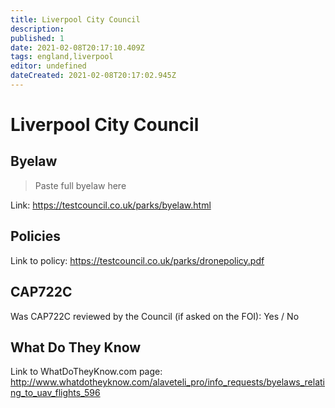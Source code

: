 ```yaml
---
title: Liverpool City Council
description:
published: 1
date: 2021-02-08T20:17:10.409Z
tags: england,liverpool
editor: undefined
dateCreated: 2021-02-08T20:17:02.945Z
---
```


# Liverpool City Council


## Byelaw
> Paste full byelaw here

Link:
https://testcouncil.co.uk/parks/byelaw.html

## Policies
Link to policy:
https://testcouncil.co.uk/parks/dronepolicy.pdf

## CAP722C

Was CAP722C reviewed by the Council (if asked on the FOI): Yes / No

## What Do They Know

Link to WhatDoTheyKnow.com page:
http://www.whatdotheyknow.com/alaveteli_pro/info_requests/byelaws_relating_to_uav_flights_596

